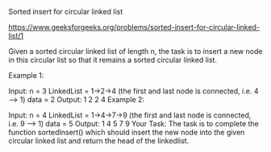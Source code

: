 Sorted insert for circular linked list

https://www.geeksforgeeks.org/problems/sorted-insert-for-circular-linked-list/1

Given a sorted circular linked list of length n, the task is to insert a new node in this circular list so that it remains a sorted circular linked list.

Example 1:

Input:
n = 3
LinkedList = 1->2->4
(the first and last node is connected, i.e. 4 --> 1)
data = 2
Output: 
1 2 2 4
Example 2:

Input:
n = 4
LinkedList = 1->4->7->9
(the first and last node is connected, i.e. 9 --> 1)
data = 5
Output: 
1 4 5 7 9
Your Task:
The task is to complete the function sortedInsert() which should insert the new node into the given circular linked list and return the head of the linkedlist.
